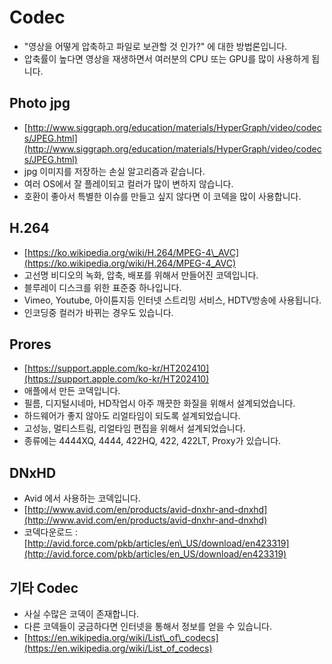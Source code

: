 # Codec

* "영상을 어떻게 압축하고 파일로 보관할 것 인가?" 에 대한 방법론입니다.
* 압축률이 높다면 영상을 재생하면서 여러분의 CPU 또는 GPU를 많이 사용하게 됩니다.

## Photo jpg

* [http://www.siggraph.org/education/materials/HyperGraph/video/codecs/JPEG.html](http://www.siggraph.org/education/materials/HyperGraph/video/codecs/JPEG.html)
* jpg 이미지를 저장하는 손실 알고리즘과 같습니다.
* 여러 OS에서 잘 플레이되고 컬러가 많이 변하지 않습니다.
* 호환이 좋아서 특별한 이슈를 만들고 싶지 않다면 이 코덱을 많이 사용합니다.

## H.264

* [https://ko.wikipedia.org/wiki/H.264/MPEG-4\_AVC](https://ko.wikipedia.org/wiki/H.264/MPEG-4_AVC)
* 고선명 비디오의 녹화, 압축, 배포를 위해서 만들어진 코덱입니다.
* 블루레이 디스크를 위한 표준중 하나입니다.
* Vimeo, Youtube, 아이튠지등 인터넷 스트리밍 서비스, HDTV방송에 사용됩니다.
* 인코딩중 컬러가 바뀌는 경우도 있습니다.

## Prores

* [https://support.apple.com/ko-kr/HT202410](https://support.apple.com/ko-kr/HT202410)
* 애플에서 만든 코덱입니다.
* 필름, 디지털시네마, HD작업시 아주 깨끗한 화질을 위해서 설계되었습니다.
* 하드웨어가 좋지 않아도 리얼타임이 되도록 설계되었습니다.
* 고성능, 멀티스트림, 리얼타임 편집을 위해서 설계되었습니다.
* 종류에는 4444XQ, 4444, 422HQ, 422, 422LT, Proxy가 있습니다.

## DNxHD

* Avid 에서 사용하는 코덱입니다.
* [http://www.avid.com/en/products/avid-dnxhr-and-dnxhd](http://www.avid.com/en/products/avid-dnxhr-and-dnxhd)
* 코덱다운로드 : [http://avid.force.com/pkb/articles/en\_US/download/en423319](http://avid.force.com/pkb/articles/en_US/download/en423319)

## 기타 Codec

* 사실 수많은 코덱이 존재합니다.
* 다른 코덱들이 궁금하다면 인터넷을 통해서 정보를 얻을 수 있습니다.
* [https://en.wikipedia.org/wiki/List\_of\_codecs](https://en.wikipedia.org/wiki/List_of_codecs)

